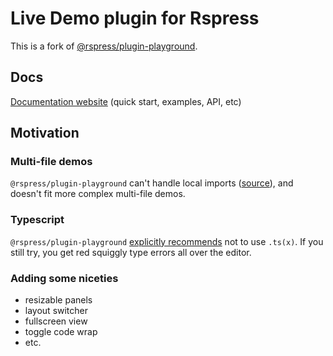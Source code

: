 # Live Demo plugin for Rspress

This is a fork of [@rspress/plugin-playground](https://rspress.dev/plugin/official-plugins/playground).

## Docs

[Documentation website](https://live-demo.pages.dev) (quick start, examples, API, etc)

## Motivation

### Multi-file demos

`@rspress/plugin-playground` can't handle local imports ([source](https://github.com/web-infra-dev/rspress/blob/main/packages/plugin-playground/src/cli/utils.ts#L16)), and doesn't fit more complex multi-file demos.

### Typescript

`@rspress/plugin-playground` [explicitly recommends](https://rspress.dev/plugin/official-plugins/playground#internal-components) not to use `.ts(x)`. If you still try, you get red squiggly type errors all over the editor.

### Adding some niceties
- resizable panels
- layout switcher
- fullscreen view
- toggle code wrap
- etc.

